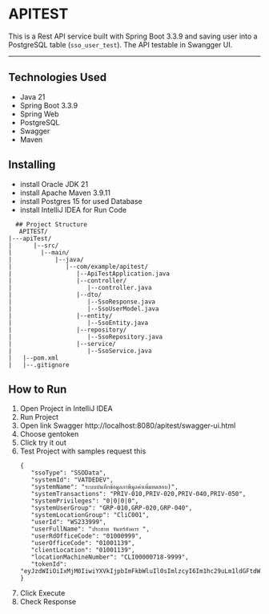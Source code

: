 # APITEST
   This is a Rest API service built with Spring Boot 3.3.9 and saving user into a PostgreSQL table (`sso_user_test`). The API testable in Swangger UI.

   ---

   ## Technologies Used

   - Java 21
   - Spring Boot 3.3.9
   - Spring Web
   - PostgreSQL
   - Swagger
   - Maven

   ## Installing
   - install Oracle JDK 21
   - install Apache Maven 3.9.11
   - install Postgres 15 for used Database
   - install IntelliJ IDEA for Run Code
```
  ## Project Structure
   APITEST/
|---apiTest/
|      |--src/
|        |--main/
|            |--java/
|               |--com/example/apitest/
|                  |--ApiTestApplication.java
|                  |--controller/
|                     |--controller.java
|                  |--dto/
|                     |--SsoResponse.java
|                     |--SsoUserModel.java
|                  |--entity/
|                     |--SsoEntity.java
|                  |--repository/
|                     |--SsoRepository.java
|                  |--service/
|                     |--SsoService.java
|   |--pom.xml
|   |--.gitignore
```    
## How to Run
  1. Open Project in IntelliJ IDEA
  2. Run Project
  3. Open link Swagger http://localhost:8080/apitest/swagger-ui.html
  4. Choose gentoken
  5. Click try it out
  6. Test Project with samples request this
     ```
     {
        "ssoType": "SSOData",
        "systemId": "VATDEDEV",
        "systemName": "ระบบบันทึกข้อมูลภาษีมูลค่าเพิ่มทดสอบ)",
        "systemTransactions": "PRIV-010,PRIV-020,PRIV-040,PRIV-050",
        "systemPrivileges": "0|0|0|0",
        "systemUserGroup": "GRP-010,GRP-020,GRP-040",
        "systemLocationGroup": "CliC001",
        "userId": "WS233999",
        "userFullName": "ประสาท จันทร์อังคาร ",
        "userRdOfficeCode": "01000999",
        "userOfficeCode": "01001139",
        "clientLocation": "01001139",
        "locationMachineNumber": "CLI00000718-9999",
        "tokenId": "eyJzdWIiOiIxMjM0IiwiYXVkIjpbImFkbWluIl0sImlzcyI6Im1hc29uLm1ldGFtdWcubmV0IiwiZXhwIjoxNTc0NTEyNzY1LCJpYXQiOjE1NjY3MzY3NjUsImp0aSI6ImY3YmZlMzNmLTdiZjctNGViNC04ZTU5LTk5MTc5OWI1ZWI4YSJ9"
     }
     ```
  7. Click Execute
  8. Check Response



